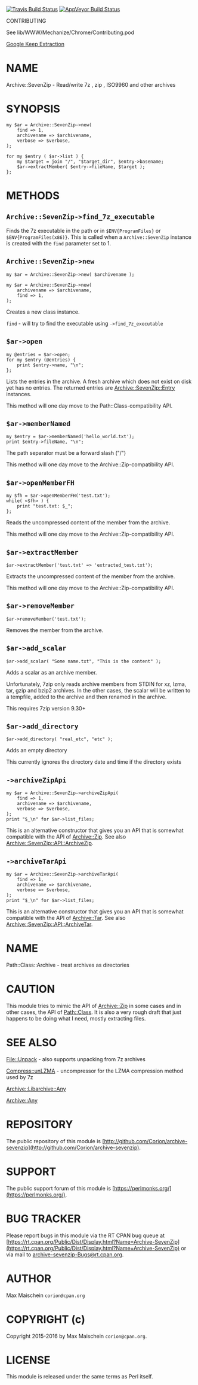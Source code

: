 
[![Travis Build Status](https://travis-ci.org/Corion/Archive-SevenZip.svg?branch=master)](https://travis-ci.org/Corion/Archive-SevenZip)
[![AppVeyor Build Status](https://ci.appveyor.com/api/projects/status/github/Corion/Archive-SevenZip?branch=master&svg=true)](https://ci.appveyor.com/project/Corion/Archive-SevenZip)

CONTRIBUTING

See lib/WWW/Mechanize/Chrome/Contributing.pod

[Google Keep Extraction](https://github.com/Corion/WWW-Mechanize-Chrome/raw/master/demo/keep-export-demo.mp4)

# NAME

Archive::SevenZip - Read/write 7z , zip , ISO9960 and other archives

# SYNOPSIS

    my $ar = Archive::SevenZip->new(
        find => 1,
        archivename => $archivename,
        verbose => $verbose,
    );

    for my $entry ( $ar->list ) {
        my $target = join "/", "$target_dir", $entry->basename;
        $ar->extractMember( $entry->fileName, $target );
    };

# METHODS

## `Archive::SevenZip->find_7z_executable`

Finds the 7z executable in the path or in `$ENV{ProgramFiles}`
or `$ENV{ProgramFiles(x86)}`. This is called
when a `Archive::SevenZip` instance is created with the `find`
parameter set to 1.

## `Archive::SevenZip->new`

    my $ar = Archive::SevenZip->new( $archivename );

    my $ar = Archive::SevenZip->new(
        archivename => $archivename,
        find => 1,
    );

Creates a new class instance.

`find` - will try to find the executable using `->find_7z_executable`

## `$ar->open`

    my @entries = $ar->open;
    for my $entry (@entries) {
        print $entry->name, "\n";
    };

Lists the entries in the archive. A fresh archive which does not
exist on disk yet has no entries. The returned entries
are [Archive::SevenZip::Entry](https://metacpan.org/pod/Archive::SevenZip::Entry) instances.

This method will one day move to the Path::Class-compatibility
API.

## `$ar->memberNamed`

    my $entry = $ar->memberNamed('hello_world.txt');
    print $entry->fileName, "\n";

The path separator must be a forward slash ("/")

This method will one day move to the Archive::Zip-compatibility
API.

## `$ar->openMemberFH`

    my $fh = $ar->openMemberFH('test.txt');
    while( <$fh> ) {
        print "test.txt: $_";
    };

Reads the uncompressed content of the member from the archive.

This method will one day move to the Archive::Zip-compatibility
API.

## `$ar->extractMember`

    $ar->extractMember('test.txt' => 'extracted_test.txt');

Extracts the uncompressed content of the member from the archive.

This method will one day move to the Archive::Zip-compatibility
API.

## `$ar->removeMember`

    $ar->removeMember('test.txt');

Removes the member from the archive.

## `$ar->add_scalar`

    $ar->add_scalar( "Some name.txt", "This is the content" );

Adds a scalar as an archive member.

Unfortunately, 7zip only reads archive members from STDIN
for  xz, lzma, tar, gzip and bzip2 archives.
In the other cases, the scalar will be written to a tempfile, added to the
archive and then renamed in the archive.

This requires 7zip version 9.30+

## `$ar->add_directory`

    $ar->add_directory( "real_etc", "etc" );

Adds an empty directory

This currently ignores the directory date and time if the directory
exists

## `->archiveZipApi`

    my $ar = Archive::SevenZip->archiveZipApi(
        find => 1,
        archivename => $archivename,
        verbose => $verbose,
    );
    print "$_\n" for $ar->list_files;

This is an alternative constructor that gives you an API
that is somewhat compatible with the API of [Archive::Zip](https://metacpan.org/pod/Archive::Zip).
See also [Archive::SevenZip::API::ArchiveZip](https://metacpan.org/pod/Archive::SevenZip::API::ArchiveZip).

## `->archiveTarApi`

    my $ar = Archive::SevenZip->archiveTarApi(
        find => 1,
        archivename => $archivename,
        verbose => $verbose,
    );
    print "$_\n" for $ar->list_files;

This is an alternative constructor that gives you an API
that is somewhat compatible with the API of [Archive::Tar](https://metacpan.org/pod/Archive::Tar).
See also [Archive::SevenZip::API::ArchiveTar](https://metacpan.org/pod/Archive::SevenZip::API::ArchiveTar).

# NAME

Path::Class::Archive - treat archives as directories

# CAUTION

This module tries to mimic the API of [Archive::Zip](https://metacpan.org/pod/Archive::Zip) in some cases
and in other cases, the API of [Path::Class](https://metacpan.org/pod/Path::Class). It is also a very rough
draft that just happens to be doing what I need, mostly extracting
files.

# SEE ALSO

[File::Unpack](https://metacpan.org/pod/File::Unpack) - also supports unpacking from 7z archives

[Compress::unLZMA](https://metacpan.org/pod/Compress::unLZMA) - uncompressor for the LZMA compression method used by 7z

[Archive::Libarchive::Any](https://metacpan.org/pod/Archive::Libarchive::Any)

[Archive::Any](https://metacpan.org/pod/Archive::Any)

# REPOSITORY

The public repository of this module is 
[http://github.com/Corion/archive-sevenzip](http://github.com/Corion/archive-sevenzip).

# SUPPORT

The public support forum of this module is
[https://perlmonks.org/](https://perlmonks.org/).

# BUG TRACKER

Please report bugs in this module via the RT CPAN bug queue at
[https://rt.cpan.org/Public/Dist/Display.html?Name=Archive-SevenZip](https://rt.cpan.org/Public/Dist/Display.html?Name=Archive-SevenZip)
or via mail to [archive-sevenzip-Bugs@rt.cpan.org](https://metacpan.org/pod/archive-sevenzip-Bugs@rt.cpan.org).

# AUTHOR

Max Maischein `corion@cpan.org`

# COPYRIGHT (c)

Copyright 2015-2016 by Max Maischein `corion@cpan.org`.

# LICENSE

This module is released under the same terms as Perl itself.
